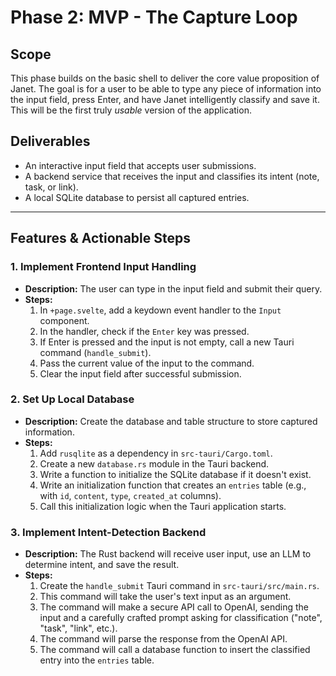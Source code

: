 # Phase 2: MVP - The Capture Loop

## Scope

This phase builds on the basic shell to deliver the core value proposition of Janet. The goal is for a user to be able to type any piece of information into the input field, press Enter, and have Janet intelligently classify and save it. This will be the first truly *usable* version of the application.

## Deliverables

-   An interactive input field that accepts user submissions.
-   A backend service that receives the input and classifies its intent (note, task, or link).
-   A local SQLite database to persist all captured entries.

---

## Features & Actionable Steps

### 1. Implement Frontend Input Handling

-   **Description:** The user can type in the input field and submit their query.
-   **Steps:**
    1.  In `+page.svelte`, add a keydown event handler to the `Input` component.
    2.  In the handler, check if the `Enter` key was pressed.
    3.  If Enter is pressed and the input is not empty, call a new Tauri command (`handle_submit`).
    4.  Pass the current value of the input to the command.
    5.  Clear the input field after successful submission.

### 2. Set Up Local Database

-   **Description:** Create the database and table structure to store captured information.
-   **Steps:**
    1.  Add `rusqlite` as a dependency in `src-tauri/Cargo.toml`.
    2.  Create a new `database.rs` module in the Tauri backend.
    3.  Write a function to initialize the SQLite database if it doesn't exist.
    4.  Write an initialization function that creates an `entries` table (e.g., with `id`, `content`, `type`, `created_at` columns).
    5.  Call this initialization logic when the Tauri application starts.

### 3. Implement Intent-Detection Backend

-   **Description:** The Rust backend will receive user input, use an LLM to determine intent, and save the result.
-   **Steps:**
    1.  Create the `handle_submit` Tauri command in `src-tauri/src/main.rs`.
    2.  This command will take the user's text input as an argument.
    3.  The command will make a secure API call to OpenAI, sending the input and a carefully crafted prompt asking for classification ("note", "task", "link", etc.).
    4.  The command will parse the response from the OpenAI API.
    5.  The command will call a database function to insert the classified entry into the `entries` table. 